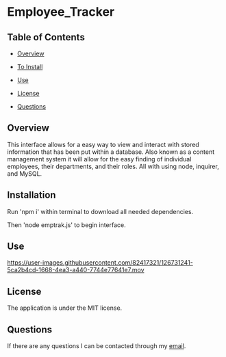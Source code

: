 # Employee_Tracker

## Table of Contents

* [Overview](#overview)

* [To Install](#installation)

* [Use](#use)

* [License](#license)

* [Questions](#questions)

## Overview
This interface allows for a easy way to view and interact with stored information that has been put within a database. Also known as a content management system it will allow for the easy finding of individual employees, their departments, and their roles. All with using node, inquirer, and MySQL.

## Installation
Run 'npm i' within terminal to download all needed dependencies.

Then 'node emptrak.js' to begin interface.

## Use
https://user-images.githubusercontent.com/82417321/126731241-5ca2b4cd-1668-4ea3-a440-7744e77641e7.mov

## License 
The application is under the MIT license.

## Questions
If there are any questions I can be contacted through my [email](tloyzelle@gmail.com).
